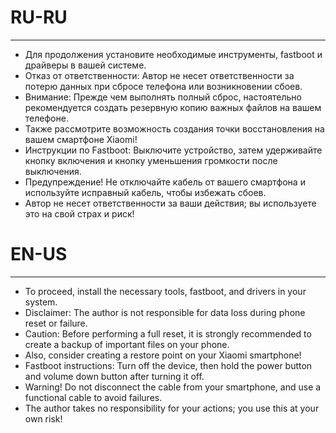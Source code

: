 # RU-RU
-----
- Для продолжения установите необходимые инструменты, fastboot и драйверы в вашей системе.
- Отказ от ответственности: Автор не несет ответственности за потерю данных при сбросе телефона или возникновении сбоев.
- Внимание: Прежде чем выполнять полный сброс, настоятельно рекомендуется создать резервную копию важных файлов на вашем телефоне.
- Также рассмотрите возможность создания точки восстановления на вашем смартфоне Xiaomi!
- Инструкции по Fastboot: Выключите устройство, затем удерживайте кнопку включения и кнопку уменьшения громкости после выключения.
- Предупреждение! Не отключайте кабель от вашего смартфона и используйте исправный кабель, чтобы избежать сбоев.
- Автор не несет ответственности за ваши действия; вы используете это на свой страх и риск!

# EN-US
-----
- To proceed, install the necessary tools, fastboot, and drivers in your system.
- Disclaimer: The author is not responsible for data loss during phone reset or failure.
- Caution: Before performing a full reset, it is strongly recommended to create a backup of important files on your phone.
- Also, consider creating a restore point on your Xiaomi smartphone!
- Fastboot instructions: Turn off the device, then hold the power button and volume down button after turning it off.
- Warning! Do not disconnect the cable from your smartphone, and use a functional cable to avoid failures.
- The author takes no responsibility for your actions; you use this at your own risk!
